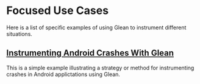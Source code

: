 # Focused Use Cases

Here is a list of specific examples of using Glean to instrument different situations.

## [Instrumenting Android Crashes With Glean](instrument-android-crashes-example.md)

This is a simple example illustrating a strategy or method for instrumenting crashes in Android applictations using Glean.
